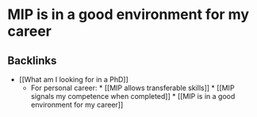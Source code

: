 # MIP is in a good environment for my career

## Backlinks
* [[What am I looking for in a PhD]]
	* For personal career:
		\* [[MIP allows transferable skills]]
	\* [[MIP signals my competence when completed]]
	\* [[MIP is in a good environment for my career]]

<!-- {BearID:CF4E7793-D9F1-4A89-AD2B-1C211947680B-654-0000040636C0357F} -->
